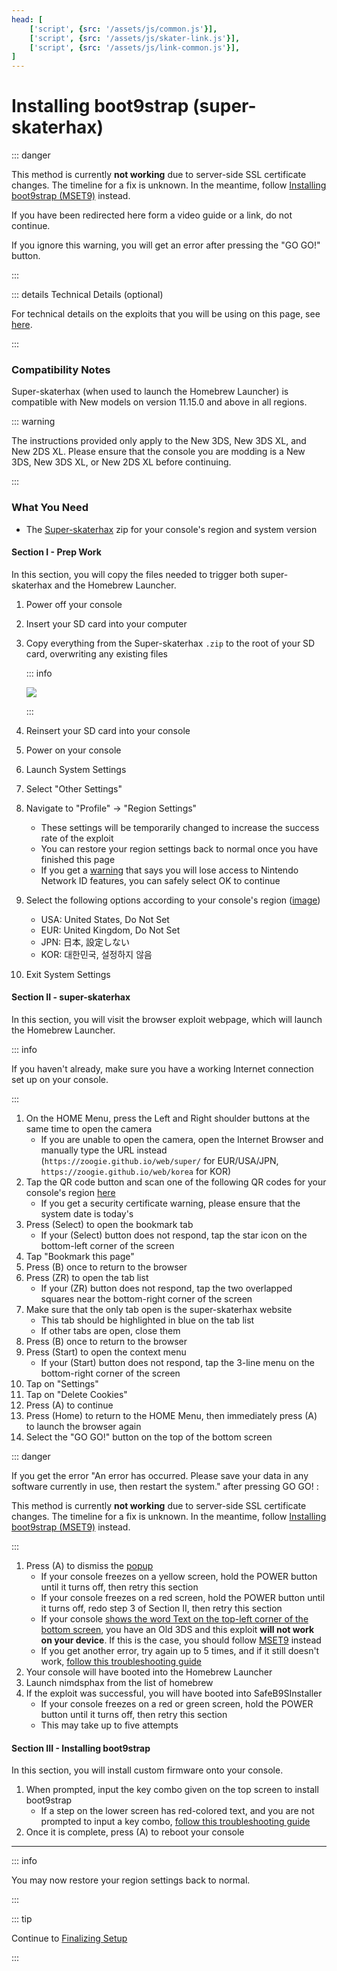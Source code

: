 ```yaml
---
head: [
    ['script', {src: '/assets/js/common.js'}],
    ['script', {src: '/assets/js/skater-link.js'}],
    ['script', {src: '/assets/js/link-common.js'}],
]
---
```


# Installing boot9strap (super-skaterhax)

::: danger

This method is currently **not working** due to server-side SSL certificate changes. The timeline for a fix is unknown. In the meantime, follow [Installing boot9strap (MSET9)](installing-boot9strap-(mset9)) instead.

If you have been redirected here form a video guide or a link, do not continue.

If you ignore this warning, you will get an  error after pressing the "GO GO!" button.

:::

::: details Technical Details (optional)

For technical details on the exploits that you will be using on this page, see [here](https://github.com/zoogie/super-skaterhax).

:::

### Compatibility Notes

Super-skaterhax (when used to launch the Homebrew Launcher) is compatible with New models on version 11.15.0 and above in all regions.

::: warning

The instructions provided only apply to the New 3DS, New 3DS XL, and New 2DS XL. Please ensure that the console you are modding is a New 3DS, New 3DS XL, or New 2DS XL before continuing.

:::

### What You Need

* The [Super-skaterhax](https://skater.nintendohomebrew.com) zip for your console's region and system version

#### Section I - Prep Work

In this section, you will copy the files needed to trigger both super-skaterhax and the Homebrew Launcher.

1. Power off your console
1. Insert your SD card into your computer
1. Copy everything from the Super-skaterhax `.zip` to the root of your SD card, overwriting any existing files

    ::: info

    ![](/images/screenshots/skaterhax/skater-root-layout.png)

    :::

1. Reinsert your SD card into your console
1. Power on your console
1. Launch System Settings
1. Select "Other Settings"
1. Navigate to "Profile" -> "Region Settings"
    + These settings will be temporarily changed to increase the success rate of the exploit
    + You can restore your region settings back to normal once you have finished this page
    + If you get a [warning](/images/screenshots/skaterhax/country-change-notice.png) that says you will lose access to Nintendo Network ID features, you can safely select OK to continue
1. Select the following options according to your console's region ([image](/images/screenshots/skaterhax/skater-lang.png))
    + USA: United States, Do Not Set
    + EUR: United Kingdom, Do Not Set
    + JPN: 日本, 設定しない
    + KOR: 대한민국, 설정하지 않음
1. Exit System Settings

#### Section II - super-skaterhax

In this section, you will visit the browser exploit webpage, which will launch the Homebrew Launcher.

::: info

If you haven't already, make sure you have a working Internet connection set up on your console.

:::

1. On the HOME Menu, press the Left and Right shoulder buttons at the same time to open the camera
    + If you are unable to open the camera, open the Internet Browser and manually type the URL instead (`https://zoogie.github.io/web/super/` for EUR/USA/JPN, `https://zoogie.github.io/web/korea` for KOR)
1. Tap the QR code button and scan one of the following QR codes for your console's region [here](https://user-images.githubusercontent.com/28328903/226086338-585bfdac-0aac-44c0-b413-89206d2815d8.png)
    + If you get a security certificate warning, please ensure that the system date is today's
1. Press (Select) to open the bookmark tab
    + If your (Select) button does not respond, tap the star icon on the bottom-left corner of the screen
1. Tap "Bookmark this page"
1. Press (B) once to return to the browser
1. Press (ZR) to open the tab list
    + If your (ZR) button does not respond, tap the two overlapped squares near the bottom-right corner of the screen
1. Make sure that the only tab open is the super-skaterhax website
    + This tab should be highlighted in blue on the tab list
    + If other tabs are open, close them
1. Press (B) once to return to the browser
1. Press (Start) to open the context menu
    + If your (Start) button does not respond, tap the 3-line menu on the bottom-right corner of the screen
1. Tap on "Settings"
1. Tap on "Delete Cookies"
1. Press (A) to continue
1. Press (Home) to return to the HOME Menu, then immediately press (A) to launch the browser again
1. Select the "GO GO!" button on the top of the bottom screen

::: danger

If you get the error "An error has occurred. Please save your data in any software currently in use, then restart the system." after pressing GO GO! :

This method is currently **not working** due to server-side SSL certificate changes. The timeline for a fix is unknown. In the meantime, follow [Installing boot9strap (MSET9)](installing-boot9strap-(mset9)) instead.

:::


1. Press (A) to dismiss the [popup](/images/screenshots/skaterhax/skater-popup.png)
    + If your console freezes on a yellow screen, hold the POWER button until it turns off, then retry this section
    + If your console freezes on a red screen, hold the POWER button until it turns off, redo step 3 of Section II, then retry this section
    + If your console [shows the word Text on the top-left corner of the bottom screen](/images/screenshots/skaterhax/skater-old3ds.png), you have an Old 3DS and this exploit **will not work on your device**. If this is the case, you should follow [MSET9](installing-boot9strap-(mset9)) instead
    + If you get another error, try again up to 5 times, and if it still doesn't work, [follow this troubleshooting guide](troubleshooting-super-skaterhax)
1. Your console will have booted into the Homebrew Launcher
1. Launch nimdsphax from the list of homebrew
1. If the exploit was successful, you will have booted into SafeB9SInstaller
    + If your console freezes on a red or green screen, hold the POWER button until it turns off, then retry this section
    + This may take up to five attempts

#### Section III - Installing boot9strap

In this section, you will install custom firmware onto your console.

1. When prompted, input the key combo given on the top screen to install boot9strap
    + If a step on the lower screen has red-colored text, and you are not prompted to input a key combo, [follow this troubleshooting guide](troubleshooting-super-skaterhax)
1. Once it is complete, press (A) to reboot your console
<!--@include: ./_include/configure-luma3ds.md -->

<!--@include: ./_include/luma3ds-installed-note.md -->

___

::: info

You may now restore your region settings back to normal.

:::

::: tip

Continue to [Finalizing Setup](finalizing-setup)

:::
